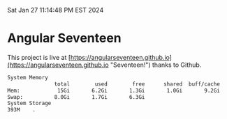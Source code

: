 Sat Jan 27 11:14:48 PM EST 2024

# Angular Seventeen


This project is live at [https://angularseventeen.github.io](https://angularseventeen.github.io "Seventeen!") thanks to Github.

```bash
System Memory
               total        used        free      shared  buff/cache   available
Mem:            15Gi       6.2Gi       1.3Gi       1.0Gi       9.2Gi       9.1Gi
Swap:          8.0Gi       1.7Gi       6.3Gi
System Storage
393M	.
```
